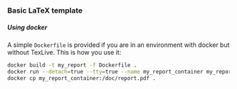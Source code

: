 ### Basic LaTeX template

##### Using docker
A simple `Dockerfile` is provided if you are in an environment with docker but without TexLive. This is how you use it:

```sh
docker build -t my_report -f Dockerfile .
docker run --detach=true --tty=true --name my_report_container my_report 
docker cp my_report_container:/doc/report.pdf .
```
